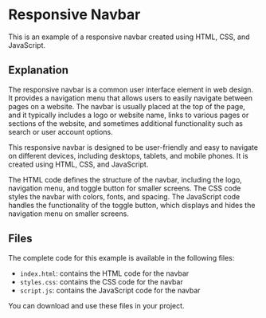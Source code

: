 # Responsive Navbar

This is an example of a responsive navbar created using HTML, CSS, and JavaScript.

## Explanation

The responsive navbar is a common user interface element in web design. It provides a navigation menu that allows users to easily navigate between pages on a website. The navbar is usually placed at the top of the page, and it typically includes a logo or website name, links to various pages or sections of the website, and sometimes additional functionality such as search or user account options.

This responsive navbar is designed to be user-friendly and easy to navigate on different devices, including desktops, tablets, and mobile phones. It is created using HTML, CSS, and JavaScript.

The HTML code defines the structure of the navbar, including the logo, navigation menu, and toggle button for smaller screens. The CSS code styles the navbar with colors, fonts, and spacing. The JavaScript code handles the functionality of the toggle button, which displays and hides the navigation menu on smaller screens.

## Files

The complete code for this example is available in the following files:

- `index.html`: contains the HTML code for the navbar
- `styles.css`: contains the CSS code for the navbar
- `script.js`: contains the JavaScript code for the navbar

You can download and use these files in your project.
